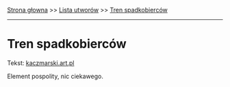 [Strona głowna](../index.md) >> [Lista utworów](../list.md) >> [Tren spadkobierców](601.md)

---

# Tren spadkobierców

Tekst: [kaczmarski.art.pl](https://www.kaczmarski.art.pl/tworczosc/wiersze/tren-spadkobiercow/)

Element pospolity, nic ciekawego.